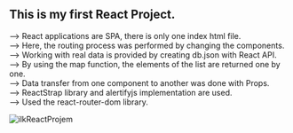 ## This is my first React Project.     

--> React applications are SPA, there is only one index html file.   
--> Here, the routing process was performed by changing the components.   
--> Working with real data is provided by creating db.json with React API.   
--> By using the map function, the elements of the list are returned one by one.   
--> Data transfer from one component to another was done with Props.   
--> ReactStrap library and alertifyjs implementation are used.  
--> Used the react-router-dom library.  


![ilkReactProjem](https://user-images.githubusercontent.com/77458139/207424941-7f9e0ad1-ade9-4fb2-b1ba-9ade3f746db5.png)
